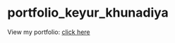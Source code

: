 # portfolio_keyur_khunadiya
View my portfolio: <a href="https://mrkk95.github.io/portfolio_keyur_khunadiya/">click here</a>
